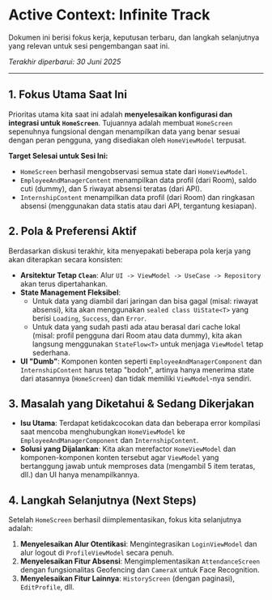 # Active Context: Infinite Track

Dokumen ini berisi fokus kerja, keputusan terbaru, dan langkah selanjutnya yang relevan untuk sesi pengembangan saat ini.

*Terakhir diperbarui: 30 Juni 2025*

---

## 1. Fokus Utama Saat Ini

Prioritas utama kita saat ini adalah **menyelesaikan konfigurasi dan integrasi untuk `HomeScreen`**. Tujuannya adalah membuat `HomeScreen` sepenuhnya fungsional dengan menampilkan data yang benar sesuai dengan peran pengguna, yang disediakan oleh `HomeViewModel` terpusat.

**Target Selesai untuk Sesi Ini:**
-   `HomeScreen` berhasil mengobservasi semua state dari `HomeViewModel`.
-   `EmployeeAndManagerContent` menampilkan data profil (dari Room), saldo cuti (dummy), dan 5 riwayat absensi teratas (dari API).
-   `InternshipContent` menampilkan data profil (dari Room) dan ringkasan absensi (menggunakan data statis atau dari API, tergantung kesiapan).

## 2. Pola & Preferensi Aktif

Berdasarkan diskusi terakhir, kita menyepakati beberapa pola kerja yang akan diterapkan secara konsisten:
-   **Arsitektur Tetap `Clean`**: Alur `UI -> ViewModel -> UseCase -> Repository` akan terus dipertahankan.
-   **State Management Fleksibel**:
    -   Untuk data yang diambil dari jaringan dan bisa gagal (misal: riwayat absensi), kita akan menggunakan `sealed class UiState<T>` yang berisi `Loading`, `Success`, dan `Error`.
    -   Untuk data yang sudah pasti ada atau berasal dari cache lokal (misal: profil pengguna dari Room atau data dummy), kita akan langsung menggunakan `StateFlow<T>` untuk menjaga `ViewModel` tetap sederhana.
-   **UI "Dumb"**: Komponen konten seperti `EmployeeAndManagerComponent` dan `InternshipContent` harus tetap "bodoh", artinya hanya menerima state dari atasannya (`HomeScreen`) dan tidak memiliki `ViewModel`-nya sendiri.

## 3. Masalah yang Diketahui & Sedang Dikerjakan

-   **Isu Utama**: Terdapat ketidakcocokan data dan beberapa error kompilasi saat mencoba menghubungkan `HomeViewModel` ke `EmployeeAndManagerComponent` dan `InternshipContent`.
-   **Solusi yang Dijalankan**: Kita akan merefactor `HomeViewModel` dan komponen-komponen konten tersebut agar `ViewModel` yang bertanggung jawab untuk memproses data (mengambil 5 item teratas, dll.) dan UI hanya menampilkannya.

## 4. Langkah Selanjutnya (Next Steps)

Setelah `HomeScreen` berhasil diimplementasikan, fokus kita selanjutnya adalah:
1.  **Menyelesaikan Alur Otentikasi**: Mengintegrasikan `LoginViewModel` dan alur logout di `ProfileViewModel` secara penuh.
2.  **Menyelesaikan Fitur Absensi**: Mengimplementasikan `AttendanceScreen` dengan fungsionalitas Geofencing dan `CameraX` untuk Face Recognition.
3.  **Menyelesaikan Fitur Lainnya**: `HistoryScreen` (dengan paginasi), `EditProfile`, dll.
